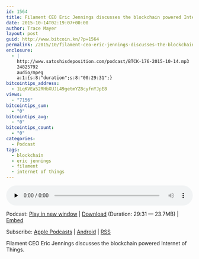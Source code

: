 ```yaml
---
id: 1564
title: Filament CEO Eric Jennings discusses the blockchain powered Internet of Things
date: 2015-10-14T02:19:07+00:00
author: Trace Mayer
layout: post
guid: http://www.bitcoin.kn/?p=1564
permalink: /2015/10/filament-ceo-eric-jennings-discusses-the-blockchain-powered-internet-of-things/
enclosure:
  - |
    http://www.satoshisdeposition.com/podcast/BTCK-176-2015-10-14.mp3
    24825792
    audio/mpeg
    a:1:{s:8:"duration";s:8:"00:29:31";}
bitcointips_address:
  - 1LqKVEa52RHbXUJL49getmYZ8cyfnYJpE8
views:
  - "7156"
bitcointips_sum:
  - "0"
bitcointips_avg:
  - "0"
bitcointips_count:
  - "0"
categories:
  - Podcast
tags:
  - blockchain
  - eric jennings
  - filament
  - internet of things
---
```

<!--powerpress_player-->

<div class="powerpress_player" id="powerpress_player_5768">
  <audio class="wp-audio-shortcode" id="audio-1564-179" preload="none" style="width: 100%;" controls="controls"><source type="audio/mpeg" src="http://media.blubrry.com/bitcoinruntogold/p/www.satoshisdeposition.com/podcast/BTCK-176-2015-10-14.mp3?_=179" /><a href="http://media.blubrry.com/bitcoinruntogold/p/www.satoshisdeposition.com/podcast/BTCK-176-2015-10-14.mp3">http://media.blubrry.com/bitcoinruntogold/p/www.satoshisdeposition.com/podcast/BTCK-176-2015-10-14.mp3</a></audio>
</div>

<p class="powerpress_links powerpress_links_mp3">
  Podcast: <a href="http://media.blubrry.com/bitcoinruntogold/p/www.satoshisdeposition.com/podcast/BTCK-176-2015-10-14.mp3" class="powerpress_link_pinw" target="_blank" title="Play in new window" onclick="return powerpress_pinw('https://www.bitcoin.kn/?powerpress_pinw=1564-podcast');" rel="nofollow">Play in new window</a> | <a href="http://media.blubrry.com/bitcoinruntogold/s/www.satoshisdeposition.com/podcast/BTCK-176-2015-10-14.mp3" class="powerpress_link_d" title="Download" rel="nofollow" download="BTCK-176-2015-10-14.mp3">Download</a> (Duration: 29:31 &#8212; 23.7MB) | <a href="#" class="powerpress_link_e" title="Embed" onclick="return powerpress_show_embed('1564-podcast');" rel="nofollow">Embed</a>
</p>

<p class="powerpress_embed_box" id="powerpress_embed_1564-podcast" style="display: none;">
  <input id="powerpress_embed_1564-podcast_t" type="text" value="<iframe width=&quot;320&quot; height=&quot;30&quot; src=&quot;https://www.bitcoin.kn/?powerpress_embed=1564-podcast&amp;powerpress_player=mediaelement-audio&quot; frameborder=&quot;0&quot; scrolling=&quot;no&quot;></iframe>" onclick="javascript: this.select();" onfocus="javascript: this.select();" style="width: 70%;" readOnly />
</p>

<p class="powerpress_links powerpress_subscribe_links">
  Subscribe: <a href="https://itunes.apple.com/WebObjects/MZStore.woa/wa/viewPodcast?id=301670981&mt=2&ls=1#episodeGuid=http%3A%2F%2Fwww.bitcoin.kn%2F%3Fp%3D1564" class="powerpress_link_subscribe powerpress_link_subscribe_itunes" title="Subscribe on Apple Podcasts" rel="nofollow">Apple Podcasts</a> | <a href="https://subscribeonandroid.com/www.bitcoin.kn/feed/podcast/" class="powerpress_link_subscribe powerpress_link_subscribe_android" title="Subscribe on Android" rel="nofollow">Android</a> | <a href="https://www.bitcoin.kn/feed/podcast/" class="powerpress_link_subscribe powerpress_link_subscribe_rss" title="Subscribe via RSS" rel="nofollow">RSS</a>
</p>

Filament CEO Eric Jennings discusses the blockchain powered Internet of Things.